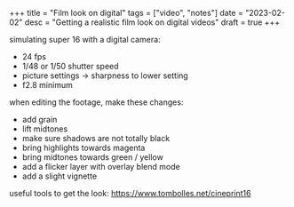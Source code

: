 +++
title = "Film look on digital"
tags = ["video", "notes"]
date = "2023-02-02"
desc = "Getting a realistic film look on digital videos"
draft = true
+++

simulating super 16 with a digital camera:

- 24 fps
- 1/48 or 1/50 shutter speed
- picture settings -> sharpness to lower setting
- f2.8 minimum

when editing the footage, make these changes:

- add grain
- lift midtones
- make sure shadows are not totally black
- bring highlights towards magenta
- bring midtones towards green / yellow
- add a flicker layer with overlay blend mode
- add a slight vignette

useful tools to get the look:
https://www.tombolles.net/cineprint16
